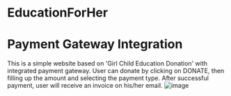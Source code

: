 # EducationForHer
# Payment Gateway Integration
This is a simple website based on 'Girl Child Education Donation' with integrated payment gateway. User can donate by clicking on DONATE, then filling up the amount and selecting the payment type. After successful payment, user will receive an invoice on his/her email.
![image](https://user-images.githubusercontent.com/84919243/154805372-7279c769-0751-4499-b751-446c55501b83.png)
